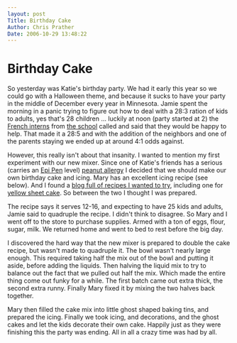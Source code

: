 ```yaml
---
layout: post
Title: Birthday Cake  
Author: Chris Prather
Date: 2006-10-29 13:48:22
---
```


# Birthday Cake
So yesterday was Katie's birthday party. We had it early this year so we could go with a Halloween theme, and because it sucks to have your party in the middle of December every year in Minnesota. Jamie spent the morning in a panic trying to figure out how to deal with a 28:3 ration of kids to adults, yes that's 28 children ... luckily at noon (party started at 2) the [French interns][7] from [the school][6] called and said that they would be happy to help. That made it a 28:5 and with the addition of the neighbors and one of the parents staying we ended up at around 4:1 odds against.

However, this really isn't about that insanity. I wanted to mention my first experiment with our new mixer. Since one of Katie's friends has a serious (carries an [Epi Pen][2] level) [peanut allergy][3] I decided that we should make our own birthday cake and icing. Mary has an excellent icing recipe (see below). And I found a [blog full of recipes I wanted to try][4], including one for [yellow sheet cake][5]. So between the two I thought I was prepared. 

The recipe says it serves 12-16, and expecting to have 25 kids and adults, Jamie said to quadruple the recipe. I didn't think to disagree. So Mary and I went off to the store to purchase supplies. Armed with a ton of eggs, flour, sugar, milk. We returned home and went to bed to rest before the big day.

I discovered the hard way that the new mixer is prepared to double the cake recipe, but wasn't made to quadruple it. The bowl wasn't nearly large enough. This required taking half the mix out of the bowl and putting it aside, before adding the liquids. Then halving the liquid mix to try to balance out the fact that we pulled out half the mix. Which made the entire thing come out funky for a while. The first batch came out extra thick, the second extra runny. Finally Mary fixed it by mixing the two halves back together. 

Mary then filled the cake mix into little ghost shaped baking tins, and prepared the icing. Finally we took icing, and decorations, and the ghost cakes and let the kids decorate their own cake. Happily just as they were finishing this the party was ending. All in all a crazy time was had by all.

[2]: http://en.wikipedia.org/wiki/EpiPen
[3]: http://en.wikipedia.org/wiki/Peanut_allergy
[4]: http://bakingsheetindex.blogspot.com/2005/07/recipes-by-category.html
[5]: http://bakingsheet.blogspot.com/2005/10/happy-birthday-to-me.html
[6]: http://saintpaul.openguides.org/index.cgi?L'_Etoile_Du_Nord_French_Immersion
[7]: http://www.frenchimmersion.spps.org/Intern_Information.html
